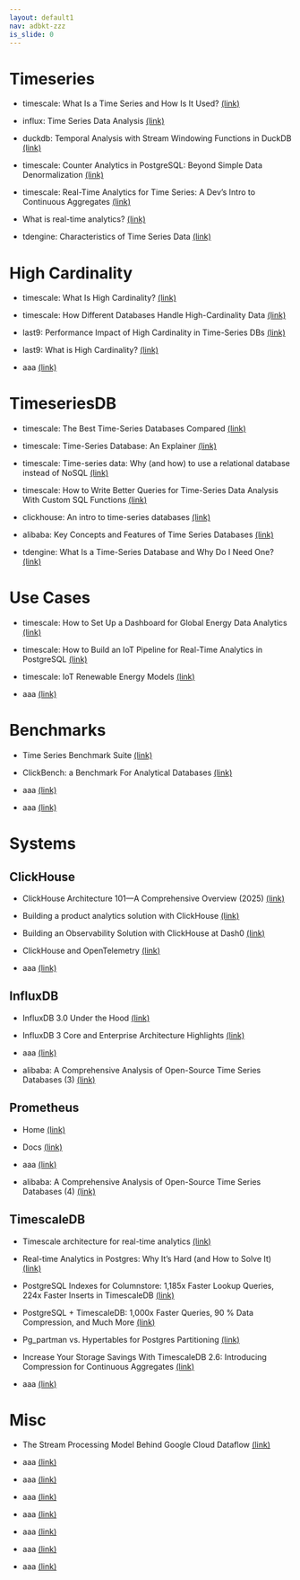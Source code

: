 ```yaml
---
layout: default1
nav: adbkt-zzz
is_slide: 0
---
```


# Timeseries
- timescale: What Is a Time Series and How Is It Used?
[(link)](https://www.timescale.com/blog/time-series-introduction)

- influx: Time Series Data Analysis
[(link)](https://www.influxdata.com/what-is-time-series-data/)

- duckdb: Temporal Analysis with Stream Windowing Functions in DuckDB
[(link)](https://duckdb.org/2025/05/02/stream-windowing-functions.html)

- timescale: Counter Analytics in PostgreSQL: Beyond Simple Data Denormalization
[(link)](bbb)

- timescale: Real-Time Analytics for Time Series: A Dev’s Intro to Continuous Aggregates
[(link)](https://www.timescale.com/blog/real-time-analytics-for-time-series-continuous-aggregates)

- What is real-time analytics?
[(link)](https://clickhouse.com/engineering-resources/what-is-real-time-analytics)

- tdengine: Characteristics of Time Series Data
[(link)](https://tdengine.com/characteristics-of-time-series-data/)




# High Cardinality
- timescale: What Is High Cardinality?
[(link)](https://www.timescale.com/blog/what-is-high-cardinality)

- timescale: How Different Databases Handle High-Cardinality Data
[(link)](https://www.timescale.com/blog/how-different-databases-handle-high-cardinality-data)

- last9: Performance Impact of High Cardinality in Time-Series DBs 
[(link)](https://last9.io/blog/performance-implications-of-high-cardinality-in-time-series-databases/)

- last9: What is High Cardinality?
[(link)](https://last9.io/guides/high-cardinality/what-is-high-cardinality/)

- aaa
[(link)](bbb)



# TimeseriesDB 
- timescale: The Best Time-Series Databases Compared
[(link)](https://www.timescale.com/learn/the-best-time-series-databases-compared)

- timescale: Time-Series Database: An Explainer
[(link)](https://www.timescale.com/blog/time-series-database-an-explainer)

- timescale: Time-series data: Why (and how) to use a relational database instead of NoSQL
[(link)](https://www.timescale.com/blog/time-series-data-why-and-how-to-use-a-relational-database-instead-of-nosql-d0cd6975e87c)

- timescale: How to Write Better Queries for Time-Series Data Analysis With Custom SQL Functions
[(link)](https://www.timescale.com/blog/how-to-write-better-queries-for-time-series-data-analysis-using-custom-sql-functions)

- clickhouse: An intro to time-series databases
[(link)](https://clickhouse.com/engineering-resources/what-is-time-series-database)

- alibaba: Key Concepts and Features of Time Series Databases
[(link)](https://www.alibabacloud.com/blog/key-concepts-and-features-of-time-series-databases_594734)

- tdengine: What Is a Time-Series Database and Why Do I Need One?
[(link)](https://tdengine.com/what-is-a-time-series-database/)


# Use Cases
- timescale: How to Set Up a Dashboard for Global Energy Data Analytics
[(link)](https://www.timescale.com/blog/how-to-set-up-a-dashboard-for-global-energy-data-analytics-real-world-use-case)

- timescale: How to Build an IoT Pipeline for Real-Time Analytics in PostgreSQL
[(link)](https://www.timescale.com/blog/how-to-build-an-iot-pipeline-for-real-time-analytics-in-postgresql)

- timescale: IoT Renewable Energy Models
[(link)](https://www.timescale.com/blog/iot-renewable-energy-models-building-the-future-with-time-series-data)


- aaa
[(link)](bbb)



# Benchmarks
- Time Series Benchmark Suite
[(link)](https://github.com/timescale/tsbs#time-series-benchmark-suite-tsbs)

- ClickBench: a Benchmark For Analytical Databases
[(link)](https://github.com/ClickHouse/ClickBench#clickbench-a-benchmark-for-analytical-databases)

- aaa
[(link)](bbb)

- aaa
[(link)](bbb)

# Systems

## ClickHouse
- ClickHouse Architecture 101—A Comprehensive Overview (2025)
[(link)](https://www.chaosgenius.io/blog/clickhouse-architecture/)

- Building a product analytics solution with ClickHouse
[(link)](https://clickhouse.com/blog/building-product-analytics-with-clickhouse)

- Building an Observability Solution with ClickHouse at Dash0
[(link)](https://clickhouse.com/blog/building-an-observability-solution-with-clickhouse-at-dash0)

- ClickHouse and OpenTelemetry
[(link)](https://clickhouse.com/blog/clickhouse-and-open-telemtry)

- aaa
[(link)](bbb)



## InfluxDB
- InfluxDB 3.0 Under the Hood
[(link)](https://www.influxdata.com/blog/understanding-influxdb-3.0-part-two/)

- InfluxDB 3 Core and Enterprise Architecture Highlights
[(link)](https://www.influxdata.com/blog/influxdb3-core-enterprise-architecture/)

- aaa
[(link)](bbb)

- alibaba: A Comprehensive Analysis of Open-Source Time Series Databases (3)
[(link)](bbb)



## Prometheus
- Home
[(link)](https://prometheus.io/)

- Docs
[(link)](https://prometheus.io/docs/introduction/overview/)

- aaa
[(link)](bbb)

- alibaba: A Comprehensive Analysis of Open-Source Time Series Databases (4)
[(link)](https://www.alibabacloud.com/blog/a-comprehensive-analysis-of-open-source-time-series-databases-4_594733?spm=a2c65.11461447.0.0.62321ef8lvj4kd)



## TimescaleDB
- Timescale architecture for real-time analytics
[(link)](https://docs.timescale.com/about/latest/whitepaper/)

- Real-time Analytics in Postgres: Why It’s Hard (and How to Solve It)
[(link)](https://medium.com/timescale/real-time-analytics-in-postgres-why-its-hard-and-how-to-solve-it-bd28fa7314c7)

- PostgreSQL Indexes for Columnstore: 1,185x Faster Lookup Queries, 224x Faster Inserts in TimescaleDB
[(link)](https://www.timescale.com/blog/postgresql-indexes-for-columnstore)

- PostgreSQL + TimescaleDB: 1,000x Faster Queries, 90 % Data Compression, and Much More
[(link)](https://www.timescale.com/blog/postgresql-timescaledb-1000x-faster-queries-90-data-compression-and-much-more)

- Pg_partman vs. Hypertables for Postgres Partitioning
[(link)](https://www.timescale.com/learn/pg_partman-vs-hypertables-for-postgres-partitioning)

- Increase Your Storage Savings With TimescaleDB 2.6: Introducing Compression for Continuous Aggregates
[(link)](https://www.timescale.com/blog/increase-your-storage-savings-with-timescaledb-2-6-introducing-compression-for-continuous-aggregates)

- aaa
[(link)](bbb)


# Misc
- The Stream Processing Model Behind Google Cloud Dataflow
[(link)](https://towardsdatascience.com/the-stream-processing-model-behind-google-cloud-dataflow-0d927c9506a0/)

- aaa
[(link)](bbb)

- aaa
[(link)](bbb)

- aaa
[(link)](bbb)

- aaa
[(link)](bbb)

- aaa
[(link)](bbb)

- aaa
[(link)](bbb)

- aaa
[(link)](bbb)


